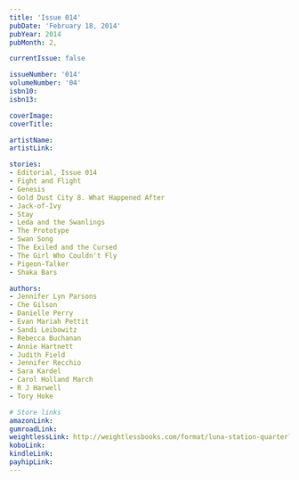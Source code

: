 ```yaml
---
title: 'Issue 014'
pubDate: 'February 18, 2014'
pubYear: 2014
pubMonth: 2,

currentIssue: false

issueNumber: '014'
volumeNumber: '04'
isbn10: 
isbn13: 

coverImage: 
coverTitle: 

artistName: 
artistLink: 

stories:
- Editorial, Issue 014
- Fight and Flight
- Genesis
- Gold Dust City 8. What Happened After
- Jack-of-Ivy
- Stay
- Leda and the Swanlings
- The Prototype
- Swan Song
- The Exiled and the Cursed
- The Girl Who Couldn't Fly
- Pigeon-Talker
- Shaka Bars

authors:
- Jennifer Lyn Parsons
- Che Gilson
- Danielle Perry
- Evan Mariah Pettit
- Sandi Leibowitz
- Rebecca Buchanan
- Annie Hartnett
- Judith Field
- Jennifer Recchio
- Sara Kardel
- Carol Holland March
- R J Harwell
- Tory Hoke

# Store links
amazonLink: 
gumroadLink: 
weightlessLink: http://weightlessbooks.com/format/luna-station-quarterly-issue-14/
koboLink: 
kindleLink: 
payhipLink: 
---
```

